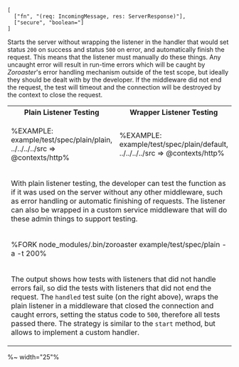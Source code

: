 ```### startPlain => Tester
[
  ["fn", "(req: IncomingMessage, res: ServerResponse)"],
  ["secure", "boolean="]
]
```

Starts the server without wrapping the listener in the handler that would set status `200` on success and status `500` on error, and automatically finish the request. This means that the listener must manually do these things. Any uncaught error will result in run-time errors which will be caught by _Zoroaster_'s error handling mechanism outside of the test scope, but ideally they should be dealt with by the developer. If the middleware did not end the request, the test will timeout and the connection will be destroyed by the context to close the request.

<table>
<tr><th>Plain Listener Testing</th><th>Wrapper Listener Testing</th></tr>
<!-- block-start -->
<tr><td>

%EXAMPLE: example/test/spec/plain/plain, ../../../../src => @contexts/http%
</td>
<td>

%EXAMPLE: example/test/spec/plain/default, ../../../../src => @contexts/http%
</td></tr>
<tr><td colspan="2"><md2html>

With plain listener testing, the developer can test the function as if it was used on the server without any other middleware, such as error handling or automatic finishing of requests. The listener can also be wrapped in a custom service middleware that will do these admin things to support testing.
</md2html></td></tr>
<!-- /block-end -->
<!-- block-start -->
<tr><td colspan="2">

%FORK node_modules/.bin/zoroaster example/test/spec/plain -a -t 200%
</td></tr>
<tr><td colspan="2"><md2html>

The output shows how tests with listeners that did not handle errors fail, so did the tests with listeners that did not end the request. The `handled` test suite (on the right above), wraps the plain listener in a middleware that closed the connection and caught errors, setting the status code to `500`, therefore all tests passed there. The strategy is similar to the `start` method, but allows to implement a custom handler.
</md2html></td></tr>
<!-- /block-end -->
</table>

%~ width="25"%